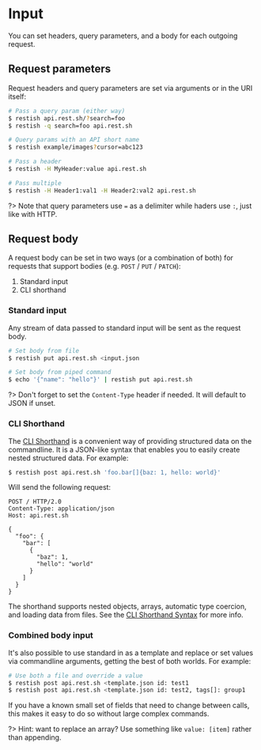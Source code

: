 # Input

You can set headers, query parameters, and a body for each outgoing request.

## Request parameters

Request headers and query parameters are set via arguments or in the URI itself:

```bash
# Pass a query param (either way)
$ restish api.rest.sh/?search=foo
$ restish -q search=foo api.rest.sh

# Query params with an API short name
$ restish example/images?cursor=abc123

# Pass a header
$ restish -H MyHeader:value api.rest.sh

# Pass multiple
$ restish -H Header1:val1 -H Header2:val2 api.rest.sh
```

?> Note that query parameters use `=` as a delimiter while haders use `:`, just like with HTTP.

## Request body

A request body can be set in two ways (or a combination of both) for requests that support bodies (e.g. `POST` / `PUT` / `PATCH`):

1. Standard input
2. CLI shorthand

### Standard input

Any stream of data passed to standard input will be sent as the request body.

```bash
# Set body from file
$ restish put api.rest.sh <input.json

# Set body from piped command
$ echo '{"name": "hello"}' | restish put api.rest.sh
```

?> Don't forget to set the `Content-Type` header if needed. It will default to JSON if unset.

### CLI Shorthand

The [CLI Shorthand](shorthand.md) is a convenient way of providing structured data on the commandline. It is a JSON-like syntax that enables you to easily create nested structured data. For example:

```bash
$ restish post api.rest.sh 'foo.bar[]{baz: 1, hello: world}'
```

Will send the following request:

```http
POST / HTTP/2.0
Content-Type: application/json
Host: api.rest.sh

{
  "foo": {
    "bar": [
      {
        "baz": 1,
        "hello": "world"
      }
    ]
  }
}
```

The shorthand supports nested objects, arrays, automatic type coercion, and loading data from files. See the [CLI Shorthand Syntax](shorthand.md) for more info.

### Combined body input

It's also possible to use standard in as a template and replace or set values via commandline arguments, getting the best of both worlds. For example:

```bash
# Use both a file and override a value
$ restish post api.rest.sh <template.json id: test1
$ restish post api.rest.sh <template.json id: test2, tags[]: group1
```

If you have a known small set of fields that need to change between calls, this makes it easy to do so without large complex commands.

?> Hint: want to replace an array? Use something like `value: [item]` rather than appending.
